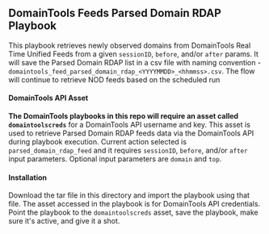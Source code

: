 ## DomainTools Feeds Parsed Domain RDAP Playbook

This playbook retrieves newly observed domains from DomainTools Real Time Unified Feeds from a given `sessionID`, `before`, and/or `after` params. It will save the Parsed Domain RDAP list in a csv file with naming convention - `domaintools_feed_parsed_domain_rdap_<YYYYMMDD>_<hhmmss>.csv`. The flow will continue to retrieve NOD feeds based on the scheduled run

#### DomainTools API Asset

**The DomainTools playbooks in this repo will require an asset called `domaintoolscreds`** for a DomainTools API username and key. This asset is used to retrieve Parsed Domain RDAP feeds data via the DomainTools API during playbook execution. Current action selected is `parsed_domain_rdap_feed` and it requires `sessionID`, `before`, and/or `after` input parameters. Optional input parameters are `domain` and `top`.
<br>

#### Installation

Download the tar file in this directory and import the playbook using that file. The asset accessed in the playbook is for DomainTools API credentials. Point the playbook to the `domaintoolscreds` asset, save the playbook, make sure it's active, and give it a shot.

